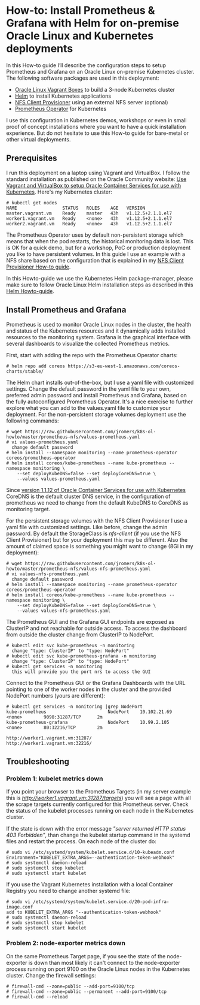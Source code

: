 # How-to: Install Prometheus & Grafana with Helm for on-premise Oracle Linux and Kubernetes deployments

In this How-to guide I’ll describe the configuration steps to setup Prometheus and Grafana on an Oracle Linux on-premise Kubernetes cluster. The following software packages are used in this deployment:
* [Oracle Linux Vagrant Boxes](https://github.com/oracle/vagrant-boxes) to build a 3-node Kubernetes cluster
* [Helm](https://docs.helm.sh/) to install Kubernetes applications
* [NFS Client Provisioner](https://github.com/helm/charts/tree/master/stable/nfs-client-provisioner) using an external NFS server (optional)
* [Prometheus Operator](https://github.com/coreos/prometheus-operator) for Kubernetes

I use this configuration in Kubernetes demos, workshops or even in small proof of concept installations where you want to have a quick installation experience. But do not hesitate to use this How-to guide for bare-metal or other virtual deployments.

## Prerequisites

I run this deployment on a laptop using Vagrant and VirtualBox. I follow the standard installation as published on the Oracle Community website: [Use Vagrant and VirtualBox to setup Oracle Container Services for use with Kubernetes](https://community.oracle.com/docs/DOC-1022800). Here's my Kubernetes cluster:
```
# kubectl get nodes
NAME                 STATUS   ROLES    AGE   VERSION
master.vagrant.vm    Ready    master   43h   v1.12.5+2.1.1.el7
worker1.vagrant.vm   Ready    <none>   43h   v1.12.5+2.1.1.el7
worker2.vagrant.vm   Ready    <none>   43h   v1.12.5+2.1.1.el7
```

The Prometheus Operator uses by default non-persistent storage which means that when the pod restarts, the historical monitoring data is lost. This is OK for a quick demo, but for a workshop, PoC or production deployment you like to have persistent volumes. In this guide I use an example with a NFS share based on the configuration that is explained in my [NFS Client Provisioner How-to guide](https://github.com/jromers/k8s-ol-howto/tree/master/nfs-client).

In this Howto-guide we use the Kubernetes Helm package-manager, please make sure to follow Oracle Linux Helm installation steps as described in this [Helm Howto-guide](https://github.com/jromers/k8s-ol-howto/tree/master/helm).

## Install Prometheus and Grafana

Prometheus is used to monitor Oracle Linux nodes in the cluster, the health and status of the Kubernetes resources and it dynamically adds installed resources to the monitoring system. Grafana is the graphical interface with several dashboards to visualize the collected Prometheus metrics.

First, start with adding the repo with the Prometheus Operator charts:
```
# helm repo add coreos https://s3-eu-west-1.amazonaws.com/coreos-charts/stable/
```

The Helm chart installs out-of-the-box, but I use a yaml file with customized settings. Change the default password in the yaml file to your own, preferred admin password and install Prometheus and Grafana, based on the fully autoconfigured Prometheus Operator. It's a nice exercise to further explore what you can add to the values.yaml file to customize your deployment. For the non-persistent storage volumes deployment use the following commands:
```
# wget https://raw.githubusercontent.com/jromers/k8s-ol-howto/master/prometheus-nfs/values-prometheus.yaml
# vi values-prometheus.yaml
  change default password
# helm install --namespace monitoring --name prometheus-operator coreos/prometheus-operator
# helm install coreos/kube-prometheus --name kube-prometheus --namespace monitoring \
    --set deployKubeDNS=false --set deployCoreDNS=true \
    --values values-prometheus.yaml
```
Since [version 1.1.12 of Oracle Container Services for use with Kubernetes](https://blogs.oracle.com/linux/announcing-oracle-container-services-1112-for-use-with-kubernetes) CoreDNS is the default cluster DNS service, in the configuration of prometheus we need to change from the default KubeDNS to CoreDNS as monitoring target.

For the persistent storage volumes with the NFS Client Provisioner I use a yaml file with customized settings. Like before, change the admin password. By default the StorageClass is *nfs-client* (if you use the NFS Client Provisioner) but for your deployment this may be different. Also the amount of claimed space is something you might want to change (8Gi in my deployment):
```
# wget https://raw.githubusercontent.com/jromers/k8s-ol-howto/master/prometheus-nfs/values-nfs-prometheus.yaml
# vi values-nfs-prometheus.yaml
  change default password
# helm install --namespace monitoring --name prometheus-operator coreos/prometheus-operator
# helm install coreos/kube-prometheus --name kube-prometheus --namespace monitoring \
    --set deployKubeDNS=false --set deployCoreDNS=true \
    --values values-nfs-prometheus.yaml
```

The Prometheus GUI and the Grafana GUI endpoints are exposed as ClusterIP and not reachable for outside access. To access the dashboard from outside the cluster change from  ClusterIP to NodePort.
```
# kubectl edit svc kube-prometheus -n monitoring
  change "type: ClusterIP" to "type: NodePort"
# kubectl edit svc kube-prometheus-grafana -n monitoring
  change "type: ClusterIP" to "type: NodePort"
# kubectl get services -n monitoring
  this will provide you the port nrs to access the GUI
```

Connect to the Prometheus GUI or the Grafana Dashboards with the URL pointing to one of the worker nodes in the cluster and the provided NodePort numbers (yours are different):
```
# kubectl get services -n monitoring |grep NodePort
kube-prometheus                       NodePort    10.102.21.69     <none>        9090:31287/TCP      2m
kube-prometheus-grafana               NodePort    10.99.2.105      <none>        80:32216/TCP        2m

http://worker1.vagrant.vm:31287/
http://worker1.vagrant.vm:32216/
```

## Troubleshooting
### Problem 1: kubelet metrics down 

If you point your browser to the Prometheus Targets (in my server example this is *http://worker1.vagrant.vm:31287/targets*) you will see a page with all the scrape targets currently configured for this Prometheus server. Check the status of the kubelet processes running on each node in the Kubernetes cluster. 

If the state is down with the error message *"server returned HTTP status 403 Forbidden"*, than change the kubelet startup command in the systemd files and restart the process. On each node of the cluster do:

```
# sudo vi /etc/systemd/system/kubelet.service.d/10-kubeadm.conf 
Environment="KUBELET_EXTRA_ARGS=--authentication-token-webhook"
# sudo systemctl daemon-reload
# sudo systemctl stop kubelet
# sudo systemctl start kubelet
```

If you use the Vagrant Kubernetes installation with a local Container Registry you need to change another systemd file:
```
# sudo vi /etc/systemd/system/kubelet.service.d/20-pod-infra-image.conf 
add to KUBELET_EXTRA_ARGS "--authentication-token-webhook"
# sudo systemctl daemon-reload
# sudo systemctl stop kubelet
# sudo systemctl start kubelet
```

### Problem 2: node-exporter metrics down 

On the same Prometheus Target page, if you see the state of the node-exporter is down than most likely it can't connect to the node-exporter process running on port 9100 on the Oracle Linux nodes in the Kubernetes cluster. Change the firewall settings:
```
# firewall-cmd --zone=public --add-port=9100/tcp
# firewall-cmd --zone=public --permanent --add-port=9100/tcp
# firewall-cmd --reload
```
